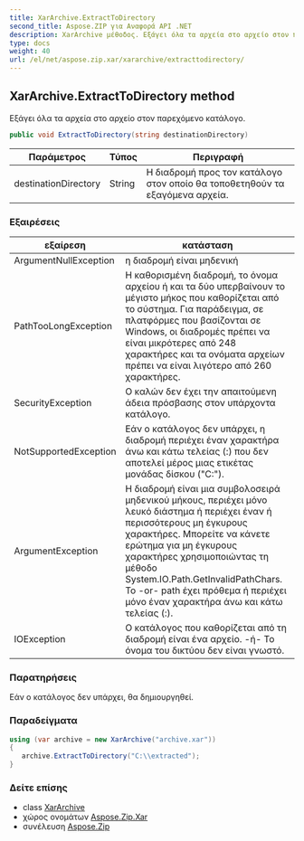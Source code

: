 ```yaml
---
title: XarArchive.ExtractToDirectory
second_title: Aspose.ZIP για Αναφορά API .NET
description: XarArchive μέθοδος. Εξάγει όλα τα αρχεία στο αρχείο στον παρεχόμενο κατάλογο.
type: docs
weight: 40
url: /el/net/aspose.zip.xar/xararchive/extracttodirectory/
---
```

## XarArchive.ExtractToDirectory method

Εξάγει όλα τα αρχεία στο αρχείο στον παρεχόμενο κατάλογο.

```csharp
public void ExtractToDirectory(string destinationDirectory)
```

| Παράμετρος | Τύπος | Περιγραφή |
| --- | --- | --- |
| destinationDirectory | String | Η διαδρομή προς τον κατάλογο στον οποίο θα τοποθετηθούν τα εξαγόμενα αρχεία. |

### Εξαιρέσεις

| εξαίρεση | κατάσταση |
| --- | --- |
| ArgumentNullException | η διαδρομή είναι μηδενική |
| PathTooLongException | Η καθορισμένη διαδρομή, το όνομα αρχείου ή και τα δύο υπερβαίνουν το μέγιστο μήκος που καθορίζεται από το σύστημα. Για παράδειγμα, σε πλατφόρμες που βασίζονται σε Windows, οι διαδρομές πρέπει να είναι μικρότερες από 248 χαρακτήρες και τα ονόματα αρχείων πρέπει να είναι λιγότερο από 260 χαρακτήρες. |
| SecurityException | Ο καλών δεν έχει την απαιτούμενη άδεια πρόσβασης στον υπάρχοντα κατάλογο. |
| NotSupportedException | Εάν ο κατάλογος δεν υπάρχει, η διαδρομή περιέχει έναν χαρακτήρα άνω και κάτω τελείας (:) που δεν αποτελεί μέρος μιας ετικέτας μονάδας δίσκου ("C:\"). |
| ArgumentException | Η διαδρομή είναι μια συμβολοσειρά μηδενικού μήκους, περιέχει μόνο λευκό διάστημα ή περιέχει έναν ή περισσότερους μη έγκυρους χαρακτήρες. Μπορείτε να κάνετε ερώτημα για μη έγκυρους χαρακτήρες χρησιμοποιώντας τη μέθοδο System.IO.Path.GetInvalidPathChars. Το -or- path έχει πρόθεμα ή περιέχει μόνο έναν χαρακτήρα άνω και κάτω τελείας (:). |
| IOException | Ο κατάλογος που καθορίζεται από τη διαδρομή είναι ένα αρχείο. -ή- Το όνομα του δικτύου δεν είναι γνωστό. |

### Παρατηρήσεις

Εάν ο κατάλογος δεν υπάρχει, θα δημιουργηθεί.

### Παραδείγματα

```csharp
using (var archive = new XarArchive("archive.xar")) 
{
   archive.ExtractToDirectory("C:\\extracted");
}
```

### Δείτε επίσης

* class [XarArchive](../)
* χώρος ονομάτων [Aspose.Zip.Xar](../../xararchive/)
* συνέλευση [Aspose.Zip](../../../)


